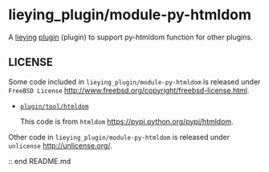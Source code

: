 
# lieying_plugin/module-py-htmldom

A 
[lieying](http://lieying.ilewo.cn/) 
[plugin](https://github.com/sceext2/lieying_plugin/blob/port_version-0.3/doc/lieying_plugin.md) 
(plugin) to support py-htmldom function for other plugins. 


## LICENSE

Some code included in `lieying_plugin/module-py-htmldom` is released under `FreeBSD License` <http://www.freebsd.org/copyright/freebsd-license.html>. 

+ [`plugin/tool/htmldom`](https://github.com/sceext2/lieying_plugin/tree/module-py-htmldom/plugin/tool/htmldom)
  
  This code is from `htmldom` <https://pypi.python.org/pypi/htmldom>. 

Other code in `lieying_plugin/module-py-htmldom` is released under `unlicense` <http://unlicense.org/>. 

:: end README.md


